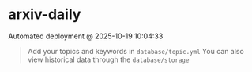 # arxiv-daily
 Automated deployment @ 2025-10-19 10:04:33
> Add your topics and keywords in `database/topic.yml` 
> You can also view historical data through the `database/storage` 
